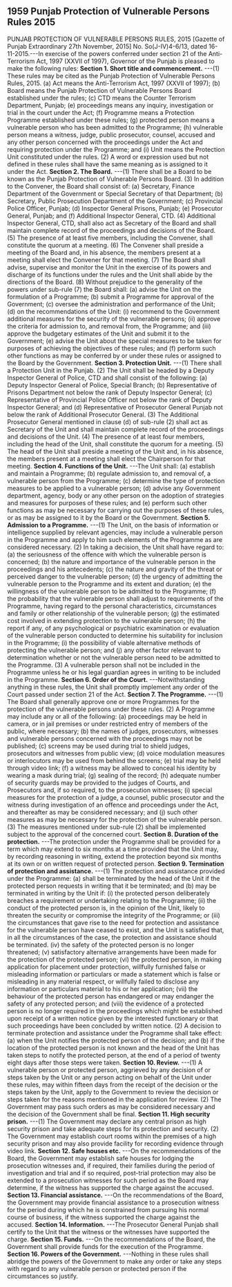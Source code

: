 ## 1959 Punjab Protection of Vulnerable Persons Rules 2015
 
PUNJAB PROTECTION OF VULNERABLE PERSONS RULES, 2015
[Gazette of Punjab Extraordinary 27th November, 2015]
No. So(J-IV)4-6/13, dated 16-11-2015.---In exercise of the powers conferred under section 21 of the Anti-Terrorism Act, 1997 (XXVII of 1997), Governor of the Punjab is pleased to make the following rules:
**Section 1. Short title and commencement.**
---(1) These rules may be cited as the Punjab Protection of Vulnerable Persons Rules, 2015.
   (a) Act means the Anti-Terrorism Act, 1997 (XXVII of 1997);
   (b) Board means the Punjab Protection of Vulnerable Persons Board established under the rules;
   (c) CTD means the Counter Terrorism Department, Punjab;
   (e) proceedings means any inquiry, investigation or trial in the court under the Act;
   (f) Programme means a Protection Programme established under these rules;
   (g) protected person means a vulnerable person who has been admitted to the Programme;
   (h) vulnerable person means a witness, judge, public prosecutor, counsel, accused and any other person concerned with the proceedings under the Act and requiring protection under the Programme; and
   (i) Unit means the Protection Unit constituted under the rules.
   (2) A word or expression used but not defined in these rules shall have the same meaning as is assigned to it under the Act.
**Section 2. The Board.**
---(1) There shall be a Board to be known as the Punjab Protection of Vulnerable Persons Board.
   (3) In addition to the Convener, the Board shall consist of:
   (a) Secretary, Finance Department of the Government or Special Secretary of that Department;
   (b) Secretary, Public Prosecution Department of the Government;
   (c) Provincial Police Officer, Punjab;
   (d) Inspector General Prisons, Punjab;
   (e) Prosecutor General, Punjab; and
   (f) Additional Inspector General, CTD.
   (4) Additional Inspector General, CTD, shall also act as Secretary of the Board and shall maintain complete record of the proceedings and decisions of the Board.
   (5) The presence of at least five members, including the Convener, shall constitute the quorum at a meeting.
   (6) The Convener shall preside a meeting of the Board and, in his absence, the members present at a meeting shall elect the Convener for that meeting.
   (7) The Board shall advise, supervise and monitor the Unit in the exercise of its powers and discharge of its functions under the rules and the Unit shall abide by the directions of the Board.
   (8) Without prejudice to the generality of the powers under sub-rule (7) the Board shall:
   (a) advise the Unit on the formulation of a Programme;
   (b) submit a Programme for approval of the Government;
   (c) oversee the administration and performance of the Unit;
   (d) on the recommendations of the Unit:
   (i) recommend to the Government additional measures for the security of the vulnerable persons;
   (ii) approve the criteria for admission to, and removal from, the Programme; and
   (iii) approve the budgetary estimates of the Unit and submit it to the Government;
   (e) advise the Unit about the special measures to be taken for purposes of achieving the objectives of these rules; and
   (f) perform such other functions as may be conferred by or under these rules or assigned to the Board by the Government.
**Section 3. Protection Unit.**
---(1) There shall a Protection Unit in the Punjab.
   (2) The Unit shall be headed by a Deputy Inspector General of Police, CTD and shall consist of the following:
   (a) Deputy Inspector General of Police, Special Branch;
   (b) Representative of Prisons Department not below the rank of Deputy Inspector General;
   (c) Representative of Provincial Police Officer not below the rank of Deputy Inspector General; and
   (d) Representative of Prosecutor General Punjab not below the rank of Additional Prosecutor General.
   (3) The Additional Prosecutor General mentioned in clause (d) of sub-rule (2) shall act as Secretary of the Unit and shall maintain complete record of the proceedings and decisions of the Unit.
   (4) The presence of at least four members, including the head of the Unit, shall constitute the quorum for a meeting.
   (5) The head of the Unit shall preside a meeting of the Unit and, in his absence, the members present at a meeting shall elect the Chairperson for that meeting.
**Section 4. Functions of the Unit.**
---The Unit shall:
   (a) establish and maintain a Programme;
   (b) regulate admission to, and removal of, a vulnerable person from the Programme;
   (c) determine the type of protection measures to be applied to a vulnerable person;
   (d) advise any Government department, agency, body or any other person on the adoption of strategies and measures for purposes of these rules; and
   (e) perform such other functions as may be necessary for carrying out the purposes of these rules, or as may be assigned to it by the Board or the Government.
**Section 5. Admission to a Programme.**
---(1) The Unit, on the basis of information or intelligence supplied by relevant agencies, may include a vulnerable person in the Programme and apply to him such elements of the Programme as are considered necessary.
   (2) In taking a decision, the Unit shall have regard to:
   (a) the seriousness of the offence with which the vulnerable person is concerned;
   (b) the nature and importance of the vulnerable person in the proceedings and his antecedents;
   (c) the nature and gravity of the threat or perceived danger to the vulnerable person;
   (d) the urgency of admitting the vulnerable person to the Programme and its extent and duration;
   (e) the willingness of the vulnerable person to be admitted to the Programme;
   (f) the probability that the vulnerable person shall adjust to requirements of the Programme, having regard to the personal characteristics, circumstances and family or other relationship of the vulnerable person;
   (g) the estimated cost involved in extending protection to the vulnerable person;
   (h) the report if any, of any psychological or psychiatric examination or evaluation of the vulnerable person conducted to determine his suitability for inclusion in the Programme;
   (i) the possibility of viable alternative methods of protecting the vulnerable person; and
   (j) any other factor relevant to determination whether or not the vulnerable person need to be admitted to the Programme.
   (3) A vulnerable person shall not be included in the Programme unless he or his legal guardian agrees in writing to be included in the Programme.
**Section 6. Order of the Court.**
---Notwithstanding anything in these rules, the Unit shall promptly implement any order of the Court passed under section 21 of the Act.
**Section 7. The Programme.**
---(1) The Board shall generally approve one or more Programmes for the protection of the vulnerable persons under these rules.
   (2) A Programme may include any or all of the following:
   (a) proceedings may be held in camera, or in jail premises or under restricted entry of members of the public, where necessary;
   (b) the names of judges, prosecutors, witnesses and vulnerable persons concerned with the proceedings may not be published;
   (c) screens may be used during trial to shield judges, prosecutors and witnesses from public view;
   (d) voice modulation measures or interlocutors may be used from behind the screens;
   (e) trial may be held through video link;
   (f) a witness may be allowed to conceal his identity by wearing a mask during trial;
   (g) sealing of the record;
   (h) adequate number of security guards may be provided to the judges of Courts, and Prosecutors and, if so required, to the prosecution witnesses;
   (i) special measures for the protection of a judge, a counsel, public prosecutor and the witness during investigation of an offence and proceedings under the Act, and thereafter as may be considered necessary; and
   (j) such other measures as may be necessary for the protection of the vulnerable person.
   (3) The measures mentioned under sub-rule (2) shall be implemented subject to the approval of the concerned court.
**Section 8. Duration of the protection.**
---The protection under the Programme shall be provided for a term which may extend to six months at a time provided that the Unit may, by recording reasoning in writing, extend the protection beyond six months at its own or on written request of protected person.
**Section 9. Termination of protection and assistance.**
---(1) The protection and assistance provided under the Programme:
   (a) shall be terminated by the head of the Unit if the protected person requests in writing that it be terminated; and
   (b) may be terminated in writing by the Unit if:
   (i) the protected person deliberately breaches a requirement or undertaking relating to the Programme;
   (ii) the conduct of the protected person is, in the opinion of the Unit, likely to threaten the security or compromise the integrity of the Programme; or
   (iii) the circumstances that gave rise to the need for protection and assistance for the vulnerable person have ceased to exist, and the Unit is satisfied that, in all the circumstances of the case, the protection and assistance should be terminated.
   (iv) the safety of the protected person is no longer threatened;
   (v) satisfactory alternative arrangements have been made for the protection of the protected person;
   (vi) the protected person, in making application for placement under protection, willfully furnished false or misleading information or particulars or made a statement which is false or misleading in any material respect, or willfully failed to disclose any information or particulars material to his or her application;
   (vii) the behaviour of the protected person has endangered or may endanger the safety of any protected person; and
   (viii) the evidence of a protected person is no longer required in the proceedings which might be established upon receipt of a written notice given by the interested functionary or that such proceedings have been concluded by written notice.
   (2) A decision to terminate protection and assistance under the Programme shall take effect:
   (a) when the Unit notifies the protected person of the decision; and
   (b) if the location of the protected person is not known and the head of the Unit has taken steps to notify the protected person, at the end of a period of twenty eight days after those steps were taken.
**Section 10. Review.**
---(1) A vulnerable person or protected person, aggrieved by any decision of or steps taken by the Unit or any person acting on behalf of the Unit under these rules, may within fifteen days from the receipt of the decision or the steps taken by the Unit, apply to the Government to review the decision or steps taken for the reasons mentioned in the application for review.
    (2) The Government may pass such orders as may be considered necessary and the decision of the Government shall be final.
**Section 11. High security prison.**
---(1) The Government may declare any central prison as high security prison and take adequate steps for its protection and security.
    (2) The Government may establish court rooms within the premises of a high security prison and may also provide facility for recording evidence through video link.
**Section 12. Safe houses etc.**
---On the recommendations of the Board, the Government may establish safe houses for lodging the prosecution witnesses and, if required, their families during the period of investigation and trial and if so required, post-trial protection may also be extended to a prosecution witnesses for such period as the Board may determine, if the witness has supported the charge against the accused.
**Section 13. Financial assistance.**
---On the recommendations of the Board, the Government may provide financial assistance to a prosecution witness for the period during which he is constrained from pursuing his normal course of business, if the witness supported the charge against the accused.
**Section 14. Information.**
---The Prosecutor General Punjab shall certify to the Unit that the witness or the witnesses have supported the charge.
**Section 15. Funds.**
---On the recommendations of the Board, the Government shall provide funds for the execution of the Programme.
**Section 16. Powers of the Government.**
---Nothing in these rules shall abridge the powers of the Government to make any order or take any steps with regard to any vulnerable person or protected person if the circumstances so justify.

